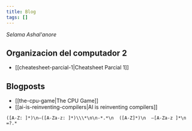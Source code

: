 ```yaml
---
title: Blog
tags: []
---
```

_Selama Ashal'anore_

## Organizacion del computador 2

- [[cheatesheet-parcial-1|Cheatsheet Parcial 1]]

## Blogposts

- [[the-cpu-game|The CPU Game]]
- [[ai-is-reinventing-compilers|AI is reinventing compilers]]


```regex
([A-Z: ]*)\n—([A-Za-z: ]*)\\\*\n\n-*.*\n  ([A-Z]*)\n  —[A-Za-z ]*\n  =?.*
```
